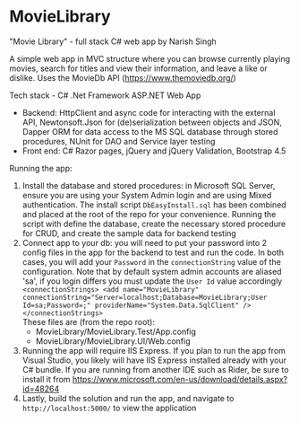 # MovieLibrary

"Movie Library" - full stack C# web app by Narish Singh

A simple web app in MVC structure where you can browse currently playing movies, search for titles and view their
information, and leave a like or dislike. Uses the MovieDb API (https://www.themoviedb.org/)

Tech stack - C# .Net Framework ASP.NET Web App

- Backend: HttpClient and async code for interacting with the external API, Newtonsoft.Json for (de)serialization
  between objects and JSON, Dapper ORM for data access to the MS SQL database through stored procedures, NUnit for DAO
  and Service layer testing
- Front end: C# Razor pages, jQuery and jQuery Validation, Bootstrap 4.5

Running the app:

1. Install the database and stored procedures: in Microsoft SQL Server, ensure you are using your System Admin login and
   are using Mixed authentication. The install script `DbEasyInstall.sql` has been combined and placed at the root of
   the repo for your convenience. Running the script with define the database, create the necessary stored procedure for
   CRUD, and create the sample data for backend testing
2. Connect app to your db: you will need to put your password into 2 config files in the app for the backend to test and
   run the code. In both cases, you will add your `Password` in the `connectionString` value of the configuration. Note
   that by default system admin accounts are aliased 'sa', if you login differs you must update the `User Id` value
   accordingly <br/>
   `<connectionStrings>
      <add name="MovieLibrary" connectionString="Server=localhost;Database=MovieLibrary;User Id=sa;Password=;"
      providerName="System.Data.SqlClient" />
   </connectionStrings>`
   <br/> These files are (from the repo root):
    - MovieLibrary/MovieLibrary.Test/App.config
    - MovieLibrary/MovieLibrary.UI/Web.config
3. Running the app will require IIS Express. If you plan to run the app from Visual Studio, you likely will have IIS
   Express installed already with your C# bundle. If you are running from another IDE such as Rider, be sure to install
   it from https://www.microsoft.com/en-us/download/details.aspx?id=48264
4. Lastly, build the solution and run the app, and navigate to `http://localhost:5000/` to view the application